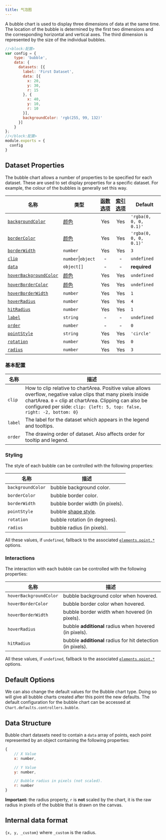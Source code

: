 ```yaml
---
title: 气泡图
---
```


A bubble chart is used to display three dimensions of data at the same time. The location of the bubble is determined by the first two dimensions and the corresponding horizontal and vertical axes. The third dimension is represented by the size of the individual bubbles.

```js chart-editor
//<block:配置>
var config = {
    type: 'bubble',
    data: {
      datasets: [{
        label: 'First Dataset',
        data: [{
          x: 20,
          y: 30,
          r: 15
        }, {
          x: 40,
          y: 10,
          r: 10
        }],
        backgroundColor: 'rgb(255, 99, 132)'
      }]
    } 
};
//</block:配置>
module.exports = {
  config
}
```

## Dataset Properties

The bubble chart allows a number of properties to be specified for each dataset. These are used to set display properties for a specific dataset. For example, the colour of the bubbles is generally set this way.

| 名称 | 类型 | [函数选项](../general/options.md#函数选项) | [索引选项](../general/options.md#索引选项) | Default
| ---- | ---- | :----: | :----: | ----
| [`backgroundColor`](#styling) | [颜色](../general/colors.md) | Yes | Yes | `'rgba(0, 0, 0, 0.1)'`
| [`borderColor`](#styling) | [颜色](../general/colors.md) | Yes | Yes | `'rgba(0, 0, 0, 0.1)'`
| [`borderWidth`](#styling) | `number` | Yes | Yes | `3`
| [`clip`](#general) | `number`\|`object` | - | - | `undefined`
| [`data`](#data-structure) | `object[]` | - | - | **required**
| [`hoverBackgroundColor`](#interactions) | [颜色](../general/colors.md) | Yes | Yes | `undefined`
| [`hoverBorderColor`](#interactions) | [颜色](../general/colors.md) | Yes | Yes | `undefined`
| [`hoverBorderWidth`](#interactions) | `number` | Yes | Yes | `1`
| [`hoverRadius`](#interactions) | `number` | Yes | Yes | `4`
| [`hitRadius`](#interactions) | `number` | Yes | Yes | `1`
| [`label`](#general) | `string` | - | - | `undefined`
| [`order`](#general) | `number` | - | - | `0`
| [`pointStyle`](#styling) | `string` | Yes | Yes | `'circle'`
| [`rotation`](#styling) | `number` | Yes | Yes | `0`
| [`radius`](#styling) | `number` | Yes | Yes | `3`

### 基本配置

| 名称 | 描述
| ---- | ----
| `clip` | How to clip relative to chartArea. Positive value allows overflow, negative value clips that many pixels inside chartArea. `0` = clip at chartArea. Clipping can also be configured per side: `clip: {left: 5, top: false, right: -2, bottom: 0}`
| `label` | The label for the dataset which appears in the legend and tooltips.
| `order` | The drawing order of dataset. Also affects order for tooltip and legend.

### Styling

The style of each bubble can be controlled with the following properties:

| 名称 | 描述
| ---- | ----
| `backgroundColor` | bubble background color.
| `borderColor` | bubble border color.
| `borderWidth` | bubble border width (in pixels).
| `pointStyle` | bubble [shape style](../configuration/elements#point-styles).
| `rotation` | bubble rotation (in degrees).
| `radius` | bubble radius (in pixels).

All these values, if `undefined`, fallback to the associated [`elements.point.*`](../configuration/elements.md#point-configuration) options.

### Interactions

The interaction with each bubble can be controlled with the following properties:

| 名称 | 描述
| ---- | -----------
| `hoverBackgroundColor` | bubble background color when hovered.
| `hoverBorderColor` | bubble border color when hovered.
| `hoverBorderWidth` | bubble border width when hovered (in pixels).
| `hoverRadius` | bubble **additional** radius when hovered (in pixels).
| `hitRadius` | bubble **additional** radius for hit detection (in pixels).

All these values, if `undefined`, fallback to the associated [`elements.point.*`](../configuration/elements.md#point-configuration) options.

## Default Options

We can also change the default values for the Bubble chart type. Doing so will give all bubble charts created after this point the new defaults. The default configuration for the bubble chart can be accessed at `Chart.defaults.controllers.bubble`.

## Data Structure

Bubble chart datasets need to contain a `data` array of points, each point represented by an object containing the following properties:

```javascript
{
    // X Value
    x: number,

    // Y Value
    y: number,

    // Bubble radius in pixels (not scaled).
    r: number
}
```

**Important:** the radius property, `r` is **not** scaled by the chart, it is the raw radius in pixels of the bubble that is drawn on the canvas.

## Internal data format

`{x, y, _custom}` where `_custom` is the radius.
